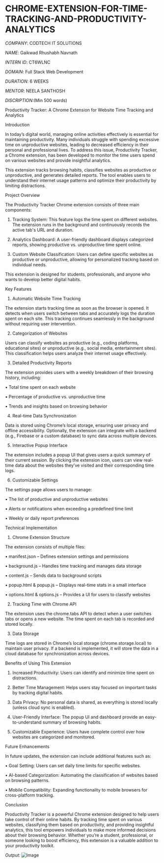 # CHROME-EXTENSION-FOR-TIME-TRACKING-AND-PRODUCTIVITY-ANALYTICS

*COMPANY*: CODTECH IT SOLUTIONS

*NAME*: Gaikwad Rhushabh Navnath

*INTERN ID*: CT6WLNC

*DOMAIN*: Full Stack Web Development

*DURATION*: 6 WEEKS

*MENTOR*: NEELA SANTHOSH

*DISCRIPTION*:(Min 500 words)

Productivity Tracker: A Chrome Extension for Website Time Tracking and Analytics

Introduction

In today’s digital world, managing online activities effectively is essential for maintaining productivity. Many individuals struggle with spending excessive time on unproductive websites, leading to decreased efficiency in their personal and professional lives. To address this issue, Productivity Tracker, a Chrome extension, has been developed to monitor the time users spend on various websites and provide insightful analytics.

This extension tracks browsing habits, classifies websites as productive or unproductive, and generates detailed reports. The tool enables users to understand their internet usage patterns and optimize their productivity by limiting distractions.

Project Overview

The Productivity Tracker Chrome extension consists of three main components:

1.	Tracking System: This feature logs the time spent on different websites. The extension runs in the background and continuously records the active tab's URL and duration.

2.	Analytics Dashboard: A user-friendly dashboard displays categorized reports, showing productive vs. unproductive time spent online.
 
3.	Custom Website Classification: Users can define specific websites as productive or unproductive, allowing for personalized tracking based on individual needs.
   
This extension is designed for students, professionals, and anyone who wants to develop better digital habits.

Key Features

1. Automatic Website Time Tracking

The extension starts tracking time as soon as the browser is opened. It detects when users switch between tabs and accurately logs the duration spent on each site. This tracking continues seamlessly in the background without requiring user intervention.

2. Categorization of Websites

Users can classify websites as productive (e.g., coding platforms, educational sites) or unproductive (e.g., social media, entertainment sites). This classification helps users analyze their internet usage effectively.

3. Detailed Productivity Reports

The extension provides users with a weekly breakdown of their browsing history, including:

•	Total time spent on each website

•	Percentage of productive vs. unproductive time

•	Trends and insights based on browsing behavior

4. Real-time Data Synchronization

Data is stored using Chrome’s local storage, ensuring user privacy and offline accessibility. Optionally, the extension can integrate with a backend (e.g., Firebase or a custom database) to sync data across multiple devices.

5. Interactive Popup Interface

The extension includes a popup UI that gives users a quick summary of their current session. By clicking the extension icon, users can view real-time data about the websites they’ve visited and their corresponding time logs.

6. Customizable Settings

The settings page allows users to manage:

•	The list of productive and unproductive websites

•	Alerts or notifications when exceeding a predefined time limit

•	Weekly or daily report preferences

Technical Implementation

1. Chrome Extension Structure

The extension consists of multiple files:

•	manifest.json – Defines extension settings and permissions

•	background.js – Handles time tracking and manages data storage

•	content.js – Sends data to background scripts

•	popup.html & popup.js – Displays real-time stats in a small interface

•	options.html & options.js – Provides a UI for users to classify websites

2. Tracking Time with Chrome API

The extension uses the chrome.tabs API to detect when a user switches tabs or opens a new website. The time spent on each tab is recorded and stored locally.

3. Data Storage

Time logs are stored in Chrome’s local storage (chrome.storage.local) to maintain user privacy. If a backend is implemented, it will store the data in a cloud database for synchronization across devices.

Benefits of Using This Extension

1.	Increased Productivity: Users can identify and minimize time spent on distractions.

2.	Better Time Management: Helps users stay focused on important tasks by tracking digital habits.

3.	Data Privacy: No personal data is shared, as everything is stored locally (unless cloud sync is enabled).

4.	User-Friendly Interface: The popup UI and dashboard provide an easy-to-understand summary of browsing habits.

5.	Customizable Experience: Users have complete control over how websites are categorized and monitored.

Future Enhancements

In future updates, the extension can include additional features such as:

•	Goal Setting: Users can set daily time limits for specific websites.

•	AI-based Categorization: Automating the classification of websites based on browsing patterns.

•	Mobile Compatibility: Expanding functionality to mobile browsers for cross-platform tracking.

Conclusion

Productivity Tracker is a powerful Chrome extension designed to help users take control of their online habits. By tracking time spent on various websites, classifying them based on productivity, and providing insightful analytics, this tool empowers individuals to make more informed decisions about their browsing behavior. Whether you’re a student, professional, or someone looking to boost efficiency, this extension is a valuable addition to your productivity toolkit.

*Output:*
![Image](https://github.com/user-attachments/assets/8f958e22-040c-4646-8a27-7ad630c42bb3)

